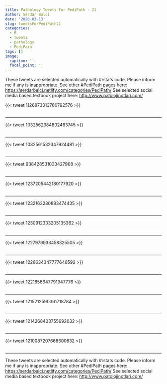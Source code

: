 ```yaml
---
title: Pathology Tweets For PediPath - 21
author: Serdar Balci
date: '2020-03-13'
slug: tweetsForPediPath21
categories:
  - R
  - tweets
  - pathology
  - PediPath
tags: []
image:
  caption: ''
  focal_point: ''
---
```



These tweets are selected automatically with #rstats code. Please inform me if any is inappropriate.
See other #PediPath pages here: https://serdarbalci.netlify.com/categories/PediPath/ 
See selected social media based textbook project here: http://www.patolojinotlari.com/

{{< tweet 1126873313760792576 >}}
<br>
<br>
<hr>
{{< tweet 1032562384802463745 >}}
<br>
<br>
<hr>
{{< tweet 1032561532347924481 >}}
<br>
<br>
<hr>
{{< tweet 938428531033427968 >}}
<br>
<br>
<hr>
{{< tweet 1237205442180177920 >}}
<br>
<br>
<hr>
{{< tweet 1232163280883474435 >}}
<br>
<br>
<hr>
{{< tweet 1230912333205135362 >}}
<br>
<br>
<hr>
{{< tweet 1227979933458325505 >}}
<br>
<br>
<hr>
{{< tweet 1226634347777646592 >}}
<br>
<br>
<hr>
{{< tweet 1221856647791947776 >}}
<br>
<br>
<hr>
{{< tweet 1215212590361718784 >}}
<br>
<br>
<hr>
{{< tweet 1214268403755692032 >}}
<br>
<br>
<hr>
{{< tweet 1210087207668600832 >}}
<br>
<br>
<hr>


These tweets are selected automatically with #rstats code. Please inform me if any is inappropriate.
See other #PediPath pages here: https://serdarbalci.netlify.com/categories/PediPath/ 
See selected social media based textbook project here: http://www.patolojinotlari.com/
